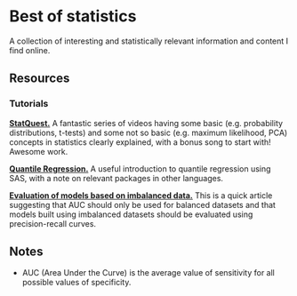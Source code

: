 # Best of statistics

A collection of interesting and statistically relevant information and content I find online. 

## Resources

### Tutorials

**[StatQuest.](https://statquest.org/video-index/)** A fantastic series of videos having some basic (e.g. probability distributions, t-tests) and some not so basic (e.g. maximum likelihood, PCA) concepts in statistics clearly explained, with a bonus song to start with! Awesome work.

**[Quantile Regression.](https://towardsdatascience.com/an-introduction-to-quantile-regression-eca5e3e2036a)** A useful introduction to quantile regression using SAS, with a note on relevant packages in other languages. 

**[Evaluation of models based on imbalanced data.](https://machinelearningmastery.com/roc-curves-and-precision-recall-curves-for-classification-in-python/)** This is a quick article suggesting that AUC should only be used for balanced datasets and that models built using imbalanced datasets should be evaluated using precision-recall curves.

## Notes

* AUC (Area Under the Curve) is the average value of sensitivity for all possible values of specificity.


